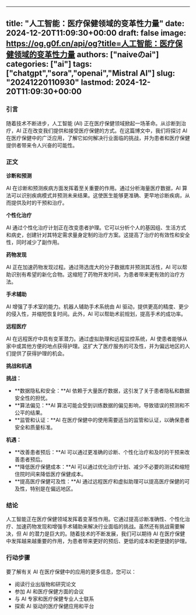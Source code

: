 
---
title: "人工智能：医疗保健领域的变革性力量"
date: 2024-12-20T11:09:30+00:00
draft: false
image: https://og.g0f.cn/api/og?title=人工智能：医疗保健领域的变革性力量
authors: ["naiveのai"]
categories: ["ai"]
tags: ["chatgpt","sora","openai","Mistral AI"]
slug: "20241220110930"
lastmod: 2024-12-20T11:09:30+00:00
---
### 引言

随着技术不断进步，人工智能 (AI) 正在医疗保健领域掀起一场革命。从诊断到治疗，AI 正在改变我们提供和接受医疗保健的方式。在这篇博文中，我们将探讨 AI 在医疗保健中的广泛应用，了解它如何解决行业面临的挑战，并为患者和医疗保健提供者带来令人兴奋的可能性。

### 正文

**诊断和预测**

AI 在诊断和预测疾病方面发挥着至关重要的作用。通过分析海量医疗数据，AI 算法可以识别疾病模式并预测未来结果。这使医生能够更准确、更早地诊断疾病，从而提供及时的干预和治疗。

**个性化治疗**

AI 通过个性化治疗计划正在改变患者护理。它可以分析个人的基因组、生活方式和病史，创建针对其特定需求量身定制的治疗方案。这提高了治疗的有效性和安全性，同时减少了副作用。

**药物发现**

AI 正在加速药物发现过程。通过筛选庞大的分子数据库并预测其活性，AI 可以帮助识别有希望的新化合物。这缩短了药物开发时间，为患者带来更有效的治疗方法。

**手术辅助**

AI 增强了手术室的能力。机器人辅助手术系统由 AI 驱动，提供更高的精度、更少的侵入性，并缩短恢复时间。此外，AI 可以帮助术前规划，提高手术的成功率。

**远程医疗**

AI 在远程医疗中具有变革潜力。通过虚拟助理和远程监控系统，AI 使患者能够从家中或其他方便的地点获得护理。这扩大了医疗服务的可及性，并为偏远地区的人们提供了获得护理的机会。

**挑战和机遇**

**挑战：**

* **数据隐私和安全：**AI 依赖于大量医疗数据，这引发了关于患者隐私和数据安全性的担忧。
* **算法偏见：**AI 算法可能会受到训练数据的偏见影响，导致错误的预测和不公平的结果。
* **监管和认证：**AI 在医疗保健中的使用需要适当的监管和认证，以确保患者安全和质量标准。

**机遇：**

* **改善患者预后：**AI 可以通过更准确的诊断、个性化治疗和及时的干预来改善患者预后。
* **降低医疗保健成本：**AI 可以通过优化治疗计划、减少不必要的测试和缩短住院时间来降低医疗保健成本。
* **提高医疗保健可及性：**AI 通过远程医疗和虚拟助理可以提高医疗保健的可及性，特别是在偏远地区。

### 结论

人工智能正在医疗保健领域发挥着变革性作用。它通过提高诊断准确性、个性化治疗、加速药物发现和增强手术辅助来解决行业面临的挑战。虽然还有挑战需要解决，但 AI 的潜力是巨大的。随着技术的不断发展，我们可以期待 AI 在医疗保健中发挥越来越重要的作用，为患者带来更好的预后、更低的成本和更便捷的护理。

### 行动步骤

要了解有关 AI 在医疗保健中的应用的更多信息，您可以：

* 阅读行业出版物和研究论文
* 参加 AI 和医疗保健方面的会议
* 与 AI 专家和医疗保健专业人士联系
* 探索 AI 驱动的医疗保健应用和平台